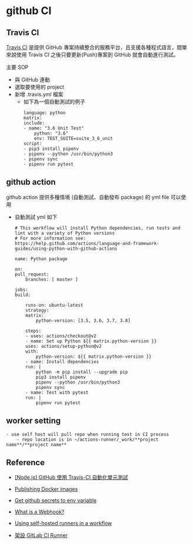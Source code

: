 # github CI

## Travis CI

[Travis CI](https://travis-ci.org/) 是提供 GitHub 專案持續整合的服務平台，且支援各種程式語言，間單來說使用 Travis CI 之後只要更新(Push)專案到 GitHub 就會自動進行測試。

主要 SOP

- 與 GitHub 連動
- 選取要使用的 project
- 新增 .travis.yml 檔案
    - 如下為一個自動測試的例子
        ```
        language: python
        matrix:
        include:
        - name: "3.6 Unit Test"
            python: "3.6"
            env: TEST_SUITE=suite_3_6_unit
        script:
        - pip3 install pipenv
        - pipenv --python /usr/bin/python3
        - pipenv sync
        - pipenv run pytest
        ```


## github action

github action 提供多種情境 (自動測試、自動發布 package) 的 yml file 可以使用

- 自動測試 yml 如下

    ```
    # This workflow will install Python dependencies, run tests and lint with a variety of Python versions
    # For more information see: https://help.github.com/actions/language-and-framework-guides/using-python-with-github-actions

    name: Python package

    on:
    pull_request:
        branches: [ master ]

    jobs:
    build:

        runs-on: ubuntu-latest
        strategy:
        matrix:
            python-version: [3.5, 3.6, 3.7, 3.8]

        steps:
        - uses: actions/checkout@v2
        - name: Set up Python ${{ matrix.python-version }}
        uses: actions/setup-python@v2
        with:
            python-version: ${{ matrix.python-version }}
        - name: Install dependencies
        run: |
            python -m pip install --upgrade pip
            pip3 install pipenv
            pipenv --python /usr/bin/python3
            pipenv sync
        - name: Test with pytest
        run: |
            pipenv run pytest

    ```


## worker setting

    - use self host will pull repo when running test in CI process
        - repo location is in ~/actions-runner/_work/**project name**/**project name**

## Reference

- [[Node.js] GitHub 使用 Travis-CI 自動化單元測試](https://andy6804tw.github.io/2018/03/16/travis-ci-tutorial/)

- [Publishing Docker images](https://docs.github.com/en/actions/guides/publishing-docker-images)

- [Get github secrets to env variable](https://github.com/docker/build-push-action/issues/390)

- [What is a Webhook?](https://codeburst.io/what-are-webhooks-b04ec2bf9ca2)

- [Using self-hosted runners in a workflow](https://docs.github.com/en/actions/hosting-your-own-runners/using-self-hosted-runners-in-a-workflow)

- [架設 GitLab CI Runner](https://ithelp.ithome.com.tw/articles/10218938)